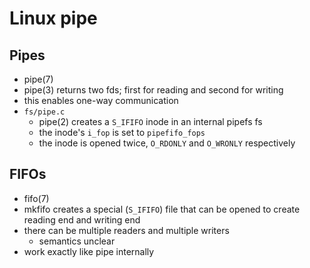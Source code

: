 Linux pipe
==========

## Pipes

- pipe(7)
- pipe(3) returns two fds; first for reading and second for writing
- this enables one-way communication
- `fs/pipe.c`
  - pipe(2) creates a `S_IFIFO` inode in an internal pipefs fs
  - the inode's `i_fop` is set to `pipefifo_fops`
  - the inode is opened twice,  `O_RDONLY` and `O_WRONLY` respectively

## FIFOs

- fifo(7)
- mkfifo creates a special (`S_IFIFO`) file that can be opened to create
  reading end and writing end
- there can be multiple readers and multiple writers
  - semantics unclear
- work exactly like pipe internally

